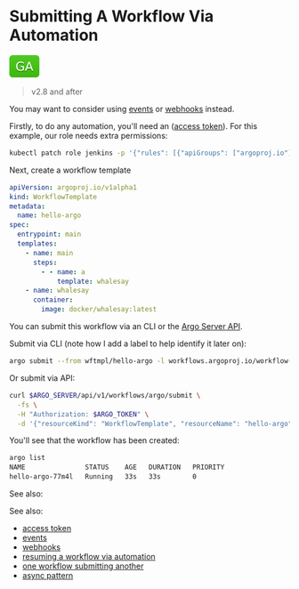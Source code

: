 # Submitting A Workflow Via Automation

![GA](assets/ga.svg)

> v2.8 and after

You may want to consider using [events](events.md) or [webhooks](webhooks.md) instead.

Firstly, to do any automation, you'll need an ([access token](access-token.md)). For this example, our role needs extra permissions:

```sh
kubectl patch role jenkins -p '{"rules": [{"apiGroups": ["argoproj.io"], "resources": ["workflowtemplates"], "verbs": ["get"]}, {"apiGroups": ["argoproj.io"], "resources": ["workflows"], "verbs": ["create", "list", "get", "update"]}]}'
``` 

Next, create a workflow template 

```yaml
apiVersion: argoproj.io/v1alpha1
kind: WorkflowTemplate
metadata:
  name: hello-argo
spec:
  entrypoint: main
  templates:
    - name: main
      steps:
        - - name: a
            template: whalesay
    - name: whalesay
      container:
        image: docker/whalesay:latest
```

You can submit this workflow via an CLI or the [Argo Server API](rest-api.md). 

Submit via CLI (note how I add a label to help identify it later on):

````sh
argo submit --from wftmpl/hello-argo -l workflows.argoproj.io/workflow-template=hello-argo
````

Or submit via API:

```sh
curl $ARGO_SERVER/api/v1/workflows/argo/submit \
  -fs \
  -H "Authorization: $ARGO_TOKEN" \
  -d '{"resourceKind": "WorkflowTemplate", "resourceName": "hello-argo", "submitOptions": {"labels": "workflows.argoproj.io/workflow-template=hello-argo"}}' 
```

You'll see that the workflow has been created:

```sh
argo list
NAME               STATUS    AGE   DURATION   PRIORITY
hello-argo-77m4l   Running   33s   33s        0
```

See also:

See also:

* [access token](access-token.md)
* [events](events.md)
* [webhooks](webhooks.md)
* [resuming a workflow via automation](resuming-workflow-via-automation.md)
* [one workflow submitting another](workflow-submitting-workflow.md)
* [async pattern](async-pattern.md)
